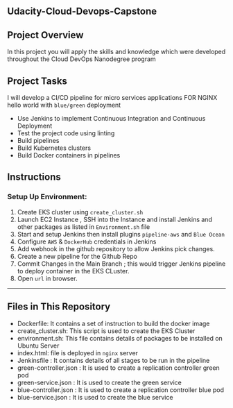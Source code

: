 ## Udacity-Cloud-Devops-Capstone
## Project Overview

In this project you will apply the skills and knowledge which were developed throughout the Cloud DevOps Nanodegree program

## Project Tasks
I will develop a CI/CD pipeline for micro services applications FOR NGINX hello world with `blue/green` deployment 

* Use Jenkins to implement Continuous Integration and Continuous Deployment
* Test the project code using linting
* Build pipelines
* Build Kubernetes clusters
* Build Docker containers in pipelines

## Instructions

### Setup Up Environment:
1. Create EKS cluster using `create_cluster.sh`
2. Launch EC2 Instance , SSH into the Instance and install Jenkins and other packages as listed in `Environment.sh` file 
3. Start and setup Jenkins then install plugins  `pipeline-aws` and `Blue Ocean`
4. Configure `AWS` & `DockerHub` credentials in Jenkins
5. Add webhook in the github repository to allow Jenkins pick changes. 
6. Create a new pipeline for the Github Repo
7. Commit Changes in the Main Branch ; this would trigger Jenkins pipeline to deploy container in the EKS CLuster.
8. Open `url` in browser. 



---

## Files in This Repository

* Dockerfile: It contains a set of instruction to build the docker image
* create_cluster.sh: This script is used to create the EKS Cluster
* environment.sh: This file contains details of packages to be installed on Ubuntu Server
* index.html: file is deployed in `nginx` server 
* Jenkinsfile : It contains details of all stages to be run in the pipeline 
* green-controller.json : It is used to create a replication controller green pod
* green-service.json : It is used to create the green service
* blue-controller.json : It is used to create a replication controller blue pod
* blue-service.json : It is used to create the blue service

